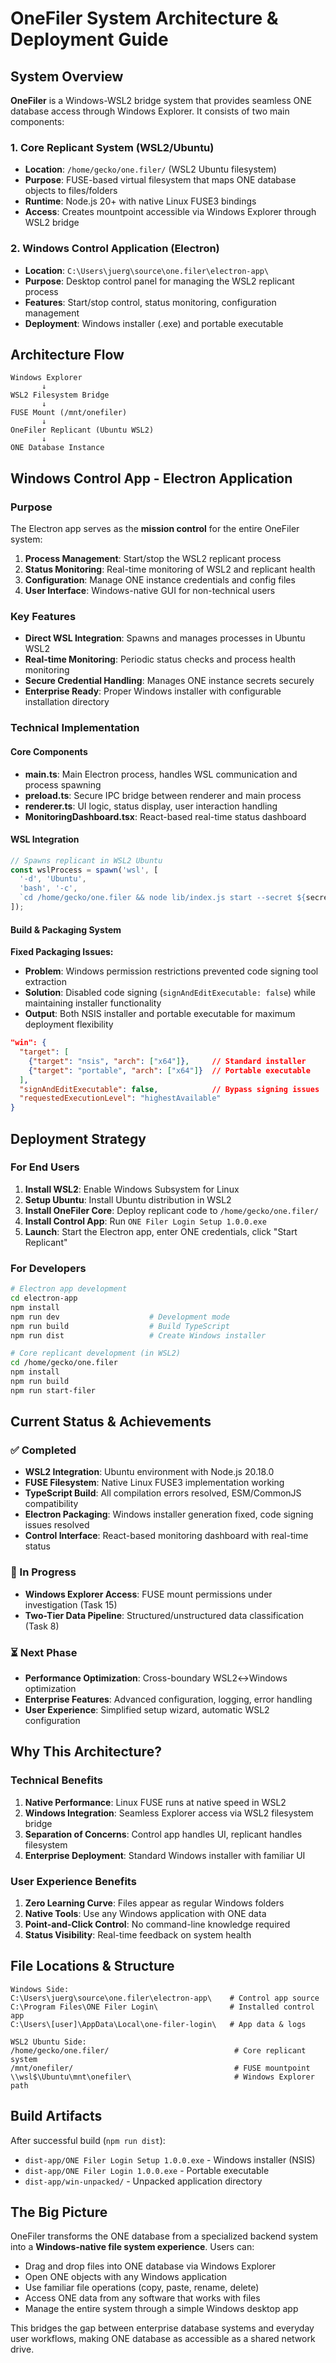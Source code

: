 # OneFiler System Architecture & Deployment Guide

## System Overview

**OneFiler** is a Windows-WSL2 bridge system that provides seamless ONE database access through Windows Explorer. It consists of two main components:

### 1. Core Replicant System (WSL2/Ubuntu)
- **Location**: `/home/gecko/one.filer/` (WSL2 Ubuntu filesystem)
- **Purpose**: FUSE-based virtual filesystem that maps ONE database objects to files/folders
- **Runtime**: Node.js 20+ with native Linux FUSE3 bindings
- **Access**: Creates mountpoint accessible via Windows Explorer through WSL2 bridge

### 2. Windows Control Application (Electron)
- **Location**: `C:\Users\juerg\source\one.filer\electron-app\`
- **Purpose**: Desktop control panel for managing the WSL2 replicant process
- **Features**: Start/stop control, status monitoring, configuration management
- **Deployment**: Windows installer (.exe) and portable executable

## Architecture Flow

```
Windows Explorer
       ↓
WSL2 Filesystem Bridge  
       ↓
FUSE Mount (/mnt/onefiler)
       ↓
OneFiler Replicant (Ubuntu WSL2)
       ↓
ONE Database Instance
```

## Windows Control App - Electron Application

### Purpose
The Electron app serves as the **mission control** for the entire OneFiler system:

1. **Process Management**: Start/stop the WSL2 replicant process
2. **Status Monitoring**: Real-time monitoring of WSL2 and replicant health
3. **Configuration**: Manage ONE instance credentials and config files
4. **User Interface**: Windows-native GUI for non-technical users

### Key Features
- **Direct WSL Integration**: Spawns and manages processes in Ubuntu WSL2
- **Real-time Monitoring**: Periodic status checks and process health monitoring  
- **Secure Credential Handling**: Manages ONE instance secrets securely
- **Enterprise Ready**: Proper Windows installer with configurable installation directory

### Technical Implementation

#### Core Components
- **main.ts**: Main Electron process, handles WSL communication and process spawning
- **preload.ts**: Secure IPC bridge between renderer and main process
- **renderer.ts**: UI logic, status display, user interaction handling
- **MonitoringDashboard.tsx**: React-based real-time status dashboard

#### WSL Integration
```javascript
// Spawns replicant in WSL2 Ubuntu
const wslProcess = spawn('wsl', [
  '-d', 'Ubuntu',
  'bash', '-c', 
  `cd /home/gecko/one.filer && node lib/index.js start --secret ${secret}`
]);
```

#### Build & Packaging System

**Fixed Packaging Issues:**
- **Problem**: Windows permission restrictions prevented code signing tool extraction
- **Solution**: Disabled code signing (`signAndEditExecutable: false`) while maintaining installer functionality
- **Output**: Both NSIS installer and portable executable for maximum deployment flexibility

```json
"win": {
  "target": [
    {"target": "nsis", "arch": ["x64"]},     // Standard installer
    {"target": "portable", "arch": ["x64"]}  // Portable executable
  ],
  "signAndEditExecutable": false,            // Bypass signing issues
  "requestedExecutionLevel": "highestAvailable"
}
```

## Deployment Strategy

### For End Users
1. **Install WSL2**: Enable Windows Subsystem for Linux
2. **Setup Ubuntu**: Install Ubuntu distribution in WSL2
3. **Install OneFiler Core**: Deploy replicant code to `/home/gecko/one.filer/`
4. **Install Control App**: Run `ONE Filer Login Setup 1.0.0.exe`
5. **Launch**: Start the Electron app, enter ONE credentials, click "Start Replicant"

### For Developers
```bash
# Electron app development
cd electron-app
npm install
npm run dev                    # Development mode
npm run build                  # Build TypeScript
npm run dist                   # Create Windows installer

# Core replicant development (in WSL2)
cd /home/gecko/one.filer
npm install
npm run build
npm run start-filer
```

## Current Status & Achievements

### ✅ Completed
- **WSL2 Integration**: Ubuntu environment with Node.js 20.18.0
- **FUSE Filesystem**: Native Linux FUSE3 implementation working
- **TypeScript Build**: All compilation errors resolved, ESM/CommonJS compatibility
- **Electron Packaging**: Windows installer generation fixed, code signing issues resolved
- **Control Interface**: React-based monitoring dashboard with real-time status

### 🔄 In Progress  
- **Windows Explorer Access**: FUSE mount permissions under investigation (Task 15)
- **Two-Tier Data Pipeline**: Structured/unstructured data classification (Task 8)

### ⏳ Next Phase
- **Performance Optimization**: Cross-boundary WSL2↔Windows optimization
- **Enterprise Features**: Advanced configuration, logging, error handling
- **User Experience**: Simplified setup wizard, automatic WSL2 configuration

## Why This Architecture?

### Technical Benefits
1. **Native Performance**: Linux FUSE runs at native speed in WSL2
2. **Windows Integration**: Seamless Explorer access via WSL2 filesystem bridge  
3. **Separation of Concerns**: Control app handles UI, replicant handles filesystem
4. **Enterprise Deployment**: Standard Windows installer with familiar UI

### User Experience Benefits
1. **Zero Learning Curve**: Files appear as regular Windows folders
2. **Native Tools**: Use any Windows application with ONE data
3. **Point-and-Click Control**: No command-line knowledge required
4. **Status Visibility**: Real-time feedback on system health

## File Locations & Structure

```
Windows Side:
C:\Users\juerg\source\one.filer\electron-app\    # Control app source
C:\Program Files\ONE Filer Login\                # Installed control app
C:\Users\[user]\AppData\Local\one-filer-login\   # App data & logs

WSL2 Ubuntu Side:  
/home/gecko/one.filer/                            # Core replicant system
/mnt/onefiler/                                    # FUSE mountpoint
\\wsl$\Ubuntu\mnt\onefiler\                       # Windows Explorer path
```

## Build Artifacts

After successful build (`npm run dist`):
- `dist-app/ONE Filer Login Setup 1.0.0.exe` - Windows installer (NSIS)
- `dist-app/ONE Filer Login 1.0.0.exe` - Portable executable
- `dist-app/win-unpacked/` - Unpacked application directory

## The Big Picture

OneFiler transforms the ONE database from a specialized backend system into a **Windows-native file system experience**. Users can:

- Drag and drop files into ONE database via Windows Explorer
- Open ONE objects with any Windows application  
- Use familiar file operations (copy, paste, rename, delete)
- Access ONE data from any software that works with files
- Manage the entire system through a simple Windows desktop app

This bridges the gap between enterprise database systems and everyday user workflows, making ONE database as accessible as a shared network drive.